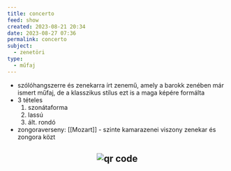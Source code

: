 ```yaml
---
title: concerto
feed: show
created: 2023-08-21 20:34
date: 2023-08-27 07:36
permalink: concerto
subject:
  - zenetöri
type:
  - műfaj
---
```


- szólóhangszerre és zenekarra írt zenemű, amely a barokk zenében már ismert műfaj, de a klasszikus stílus ezt is a maga képére formálta
- 3 tételes
	1. szonátaforma
	2. lassú
	3. ált. rondó
- zongoraverseny: [[Mozart]] - szinte kamarazenei viszony zenekar és zongora közt



## <p style="text-align: center;"><img src="https://chart.googleapis.com/chart?cht=qr&chl=https://notes.andrasdenes.com/concerto&chs=180x180&choe=UTF-8&chld=L|2" alt="qr code"></p>

